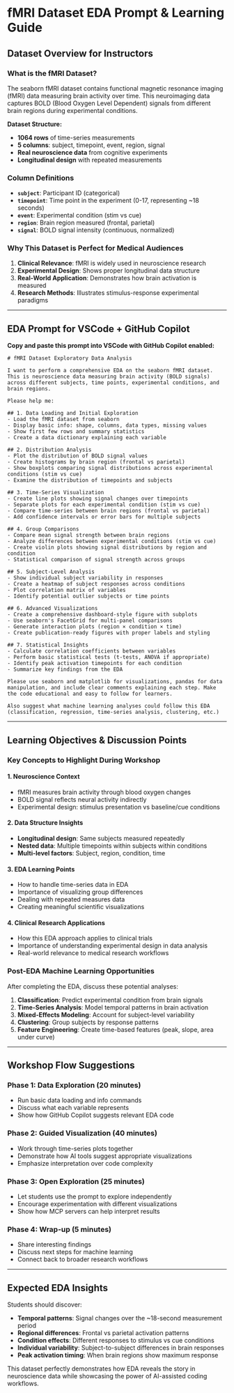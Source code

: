 # fMRI Dataset EDA Prompt & Learning Guide

## Dataset Overview for Instructors

### What is the fMRI Dataset?
The seaborn fMRI dataset contains functional magnetic resonance imaging (fMRI) data measuring brain activity over time. This neuroimaging data captures BOLD (Blood Oxygen Level Dependent) signals from different brain regions during experimental conditions.

**Dataset Structure:**
- **1064 rows** of time-series measurements
- **5 columns**: subject, timepoint, event, region, signal
- **Real neuroscience data** from cognitive experiments
- **Longitudinal design** with repeated measurements

### Column Definitions
- **`subject`**: Participant ID (categorical)
- **`timepoint`**: Time point in the experiment (0-17, representing ~18 seconds)
- **`event`**: Experimental condition (stim vs cue)
- **`region`**: Brain region measured (frontal, parietal)
- **`signal`**: BOLD signal intensity (continuous, normalized)

### Why This Dataset is Perfect for Medical Audiences
1. **Clinical Relevance**: fMRI is widely used in neuroscience research
2. **Experimental Design**: Shows proper longitudinal data structure
3. **Real-World Application**: Demonstrates how brain activation is measured
4. **Research Methods**: Illustrates stimulus-response experimental paradigms

---

## EDA Prompt for VSCode + GitHub Copilot

**Copy and paste this prompt into VSCode with GitHub Copilot enabled:**

```
# fMRI Dataset Exploratory Data Analysis

I want to perform a comprehensive EDA on the seaborn fMRI dataset. This is neuroscience data measuring brain activity (BOLD signals) across different subjects, time points, experimental conditions, and brain regions.

Please help me:

## 1. Data Loading and Initial Exploration
- Load the fMRI dataset from seaborn
- Display basic info: shape, columns, data types, missing values
- Show first few rows and summary statistics
- Create a data dictionary explaining each variable

## 2. Distribution Analysis
- Plot the distribution of BOLD signal values
- Create histograms by brain region (frontal vs parietal)
- Show boxplots comparing signal distributions across experimental conditions (stim vs cue)
- Examine the distribution of timepoints and subjects

## 3. Time-Series Visualization
- Create line plots showing signal changes over timepoints
- Separate plots for each experimental condition (stim vs cue)
- Compare time-series between brain regions (frontal vs parietal)
- Add confidence intervals or error bars for multiple subjects

## 4. Group Comparisons
- Compare mean signal strength between brain regions
- Analyze differences between experimental conditions (stim vs cue)
- Create violin plots showing signal distributions by region and condition
- Statistical comparison of signal strength across groups

## 5. Subject-Level Analysis
- Show individual subject variability in responses
- Create a heatmap of subject responses across conditions
- Plot correlation matrix of variables
- Identify potential outlier subjects or time points

## 6. Advanced Visualizations
- Create a comprehensive dashboard-style figure with subplots
- Use seaborn's FacetGrid for multi-panel comparisons
- Generate interaction plots (region × condition × time)
- Create publication-ready figures with proper labels and styling

## 7. Statistical Insights
- Calculate correlation coefficients between variables
- Perform basic statistical tests (t-tests, ANOVA if appropriate)
- Identify peak activation timepoints for each condition
- Summarize key findings from the EDA

Please use seaborn and matplotlib for visualizations, pandas for data manipulation, and include clear comments explaining each step. Make the code educational and easy to follow for learners.

Also suggest what machine learning analyses could follow this EDA (classification, regression, time-series analysis, clustering, etc.)
```

---

## Learning Objectives & Discussion Points

### Key Concepts to Highlight During Workshop

#### 1. **Neuroscience Context**
- fMRI measures brain activity through blood oxygen changes
- BOLD signal reflects neural activity indirectly
- Experimental design: stimulus presentation vs baseline/cue conditions

#### 2. **Data Structure Insights**
- **Longitudinal design**: Same subjects measured repeatedly
- **Nested data**: Multiple timepoints within subjects within conditions
- **Multi-level factors**: Subject, region, condition, time

#### 3. **EDA Learning Points**
- How to handle time-series data in EDA
- Importance of visualizing group differences
- Dealing with repeated measures data
- Creating meaningful scientific visualizations

#### 4. **Clinical Research Applications**
- How this EDA approach applies to clinical trials
- Importance of understanding experimental design in data analysis
- Real-world relevance to medical research workflows

### Post-EDA Machine Learning Opportunities

After completing the EDA, discuss these potential analyses:

1. **Classification**: Predict experimental condition from brain signals
2. **Time-Series Analysis**: Model temporal patterns in brain activation
3. **Mixed-Effects Modeling**: Account for subject-level variability
4. **Clustering**: Group subjects by response patterns
5. **Feature Engineering**: Create time-based features (peak, slope, area under curve)

---

## Workshop Flow Suggestions

### Phase 1: Data Exploration (20 minutes)
- Run basic data loading and info commands
- Discuss what each variable represents
- Show how GitHub Copilot suggests relevant EDA code

### Phase 2: Guided Visualization (40 minutes)
- Work through time-series plots together
- Demonstrate how AI tools suggest appropriate visualizations
- Emphasize interpretation over code complexity

### Phase 3: Open Exploration (25 minutes)
- Let students use the prompt to explore independently
- Encourage experimentation with different visualizations
- Show how MCP servers can help interpret results

### Phase 4: Wrap-up (5 minutes)
- Share interesting findings
- Discuss next steps for machine learning
- Connect back to broader research workflows

---

## Expected EDA Insights

Students should discover:
- **Temporal patterns**: Signal changes over the ~18-second measurement period
- **Regional differences**: Frontal vs parietal activation patterns
- **Condition effects**: Different responses to stimulus vs cue conditions
- **Individual variability**: Subject-to-subject differences in brain responses
- **Peak activation timing**: When brain regions show maximum response

This dataset perfectly demonstrates how EDA reveals the story in neuroscience data while showcasing the power of AI-assisted coding workflows.